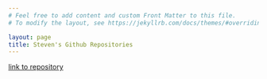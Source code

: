 ```yaml
---
# Feel free to add content and custom Front Matter to this file.
# To modify the layout, see https://jekyllrb.com/docs/themes/#overriding-theme-defaults

layout: page
title: Steven's Github Repositories
---
```

[link to repository](https://github.com/steven-14)
